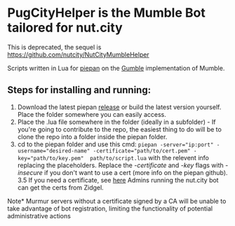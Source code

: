 # PugCityHelper is the Mumble Bot tailored for nut.city

This is deprecated, the sequel is https://github.com/nutcity/NutCityMumbleHelper

Scripts written in Lua for [piepan](https://github.com/layeh/piepan) on the [Gumble](https://godoc.org/layeh.com/gumble/gumble) implementation of Mumble.

## Steps for installing and running:
1. Download the latest piepan [release](https://github.com/layeh/piepan/releases/tag/v0.9.0) or build the latest version yourself. Place the folder somewhere you can easily access.
2. Place the .lua file somewhere in the folder (ideally in a subfolder) - If you're going to contribute to the repo, the easiest thing to do will be to clone the repo into a folder inside the piepan folder.
3. cd to the piepan folder and use this cmd: `piepan -server="ip:port" -username="desired-name" -certificate="path/to/cert.pem" -key="path/to/key.pem"  path/to/script.lua` with the relevent info replacing the placeholders. Replace the *-certificate* and *-key* flags with *-insecure* if you don't want to use a cert (more info on the piepan github).
3.5 If you need a certificate, see [here](https://github.com/layeh/piepan/issues/14#issuecomment-117834866) Admins running the nut.city bot can get the certs from Zidgel.

Note* Murmur servers without a certificate signed by a CA will be unable to take advantage of bot registration, limiting the functionality of potential administrative actions 
